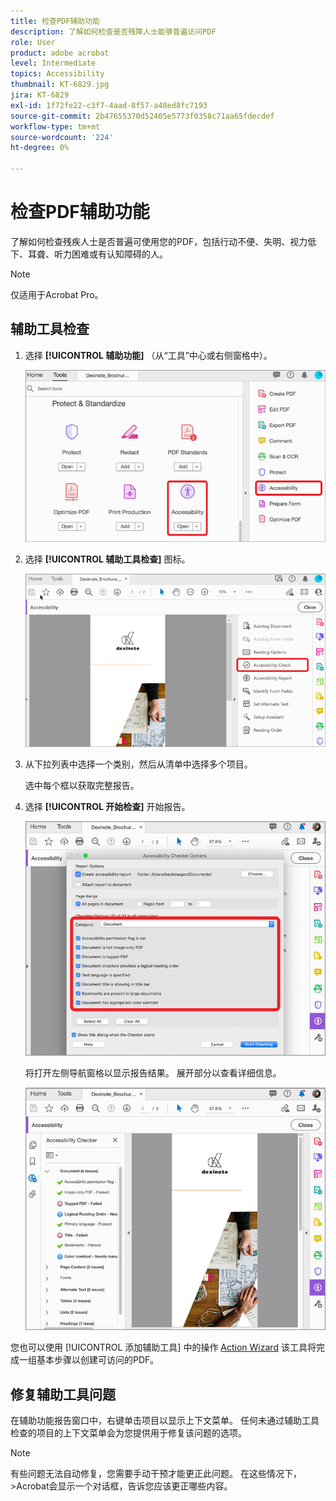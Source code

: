 ```yaml
---
title: 检查PDF辅助功能
description: 了解如何检查是否残障人士能够普遍访问PDF
role: User
product: adobe acrobat
level: Intermediate
topics: Accessibility
thumbnail: KT-6829.jpg
jira: KT-6829
exl-id: 1f72fe22-c3f7-4aad-8f57-a48ed8fc7193
source-git-commit: 2b47655370d52405e5773f0358c71aa65fdecdef
workflow-type: tm+mt
source-wordcount: '224'
ht-degree: 0%

---
```


# 检查PDF辅助功能

了解如何检查残疾人士是否普遍可使用您的PDF，包括行动不便、失明、视力低下、耳聋、听力困难或有认知障碍的人。

>[!NOTE]
>
>仅适用于Acrobat Pro。

## 辅助工具检查

1. 选择 **[!UICONTROL 辅助功能]** （从“工具”中心或右侧窗格中）。

   ![辅助工具步骤1](../assets/Accessibility_1.png)

1. 选择 **[!UICONTROL 辅助工具检查]** 图标。

   ![辅助工具步骤2](../assets/Accessibility_2.png)

1. 从下拉列表中选择一个类别，然后从清单中选择多个项目。

   选中每个框以获取完整报告。

1. 选择 **[!UICONTROL 开始检查]** 开始报告。

   ![辅助工具步骤3](../assets/Accessibility_3.png)

   将打开左侧导航窗格以显示报告结果。 展开部分以查看详细信息。

   ![辅助工具步骤4](../assets/Accessibility_4.png)

您也可以使用 [!UICONTROL 添加辅助工具] 中的操作 [Action Wizard](https://experienceleague.adobe.com/docs/document-cloud-learn/acrobat-learning/advanced-tasks/action.html) 该工具将完成一组基本步骤以创建可访问的PDF。

## 修复辅助工具问题

在辅助功能报告窗口中，右键单击项目以显示上下文菜单。 任何未通过辅助工具检查的项目的上下文菜单会为您提供用于修复该问题的选项。

>[!NOTE]
>
>有些问题无法自动修复，您需要手动干预才能更正此问题。 在这些情况下，>Acrobat会显示一个对话框，告诉您应该更正哪些内容。